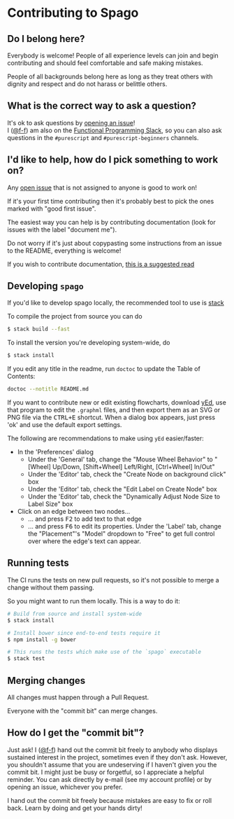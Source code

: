 # Contributing to Spago


## Do I belong here?

Everybody is welcome! People of all experience levels can join and begin contributing and
should feel comfortable and safe making mistakes.

People of all backgrounds belong here as long as they treat others with dignity
and respect and do not harass or belittle others.


## What is the correct way to ask a question?

It's ok to ask questions by [opening an issue][spago-issues]!  
I ([@f-f][f-f]) am also on the [Functional Programming Slack][fp-slack], so you can also ask
questions in the `#purescript` and `#purescript-beginners` channels.


## I'd like to help, how do I pick something to work on?

Any [open issue][spago-issues] that is not assigned to anyone is good to work on!

If it's your first time contributing then it's probably best to pick the ones marked
with "good first issue".

The easiest way you can help is by contributing documentation (look for issues with
the label "document me").

Do not worry if it's just about copypasting some instructions from an issue to the README,
everything is welcome!

If you wish to contribute documentation, [this is a suggested read](https://www.divio.com/blog/documentation/)

## Developing `spago`

If you'd like to develop spago locally, the recommended tool to use is [stack][stack]

To compile the project from source you can do

```bash
$ stack build --fast
```

To install the version you're developing system-wide, do

```bash
$ stack install
```

If you edit any title in the readme, run `doctoc` to update the Table of Contents:

```bash
doctoc --notitle README.md
```

If you want to contribute new or edit existing flowcharts, download [yEd](https://www.yworks.com/products/yed), use that program to edit the `.graphml` files, and then export them as an SVG or PNG file via the <kbd>CTRL+E</kbd> shortcut. When a dialog box appears, just press 'ok' and use the default export settings.

The following are recommendations to make using `yEd` easier/faster:
- In the 'Preferences' dialog
    - Under the 'General' tab, change the "Mouse Wheel Behavior" to "[Wheel] Up/Down, [Shift+Wheel] Left/Right, [Ctrl+Wheel] In/Out"
    - Under the 'Editor' tab, check the "Create Node on background click" box
    - Under the 'Editor' tab, check the "Edit Label on Create Node" box
    - Under the 'Editor' tab, check the "Dynamically Adjust Node Size to Label Size" box
- Click on an edge between two nodes...
    - ... and press <kbd>F2</kbd> to add text to that edge
    - ... and press <kbd>F6</kbd> to edit its properties. Under the 'Label' tab, change the "Placement"'s "Model" dropdown to "Free" to get full control over where the edge's text can appear.

## Running tests

The CI runs the tests on new pull requests, so it's not possible to merge a change without them passing.

So you might want to run them locally. This is a way to do it:

```bash
# Build from source and install system-wide
$ stack install

# Install bower since end-to-end tests require it
$ npm install -g bower

# This runs the tests which make use of the `spago` executable
$ stack test
```


## Merging changes

All changes must happen through a Pull Request.

Everyone with the "commit bit" can merge changes.


## How do I get the "commit bit"?

Just ask!  I ([@f-f][f-f]) hand out the commit bit freely to anybody who
displays sustained interest in the project, sometimes even if they don't ask.
However, you shouldn't assume that you are undeserving if I haven't given you
the commit bit.  I might just be busy or forgetful, so I appreciate a helpful
reminder.  You can ask directly by e-mail (see my account profile) or by opening
an issue, whichever you prefer.

I hand out the commit bit freely because mistakes are easy to fix or roll back.
Learn by doing and get your hands dirty!


[f-f]: https://github.com/f-f
[stack]: http://haskellstack.org/
[fp-slack]: https://fpchat-invite.herokuapp.com/
[spago-issues]: https://github.com/spacchetti/spago/issues
